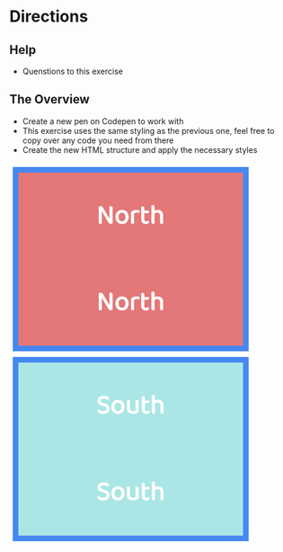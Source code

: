 # Directions

## Help

- Quenstions to this exercise

## The Overview

- Create a new pen on Codepen to work with
- This exercise uses the same styling as the previous one, feel free to copy over any code you need from there
- Create the new HTML structure and apply the necessary styles

![directions](assets/03.png)
